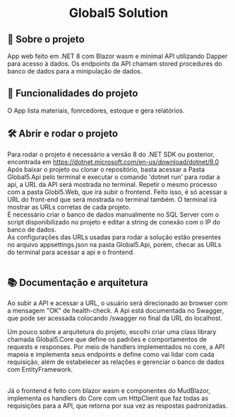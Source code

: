 <h1 align="center"> Global5 Solution </h1>

## 🎯 Sobre o projeto
 App web feito em .NET 8 com Blazor wasm e minimal API utilizando Dapper para acesso à dados. 
 Os endpoints da API chamam stored procedures do banco de dados para a minipulação de dados.

## 🔨 Funcionalidades do projeto

 O App lista materiais, fonrcedores, estoque e gera relatórios.

## 🛠️ Abrir e rodar o projeto

 Para rodar o projeto é necessário a versão 8 do .NET SDK ou posterior, encontrada em <href> https://dotnet.microsoft.com/en-us/download/dotnet/8.0 </href>
Após baixar o projeto ou clonar o repositório, basta acessar a Pasta Global5.Api pelo terminal e executar o comando 'dotnet run' para rodar a api, a URL
da API será mostrada no terminal. Repetir o mesmo processo com a pasta Globl5.Web, que irá subir o frontend. Feito isso, é só acessar a URL do front-end 
que será mostrada no terminal também. O terminal irá mostrar as URLs corretas de cada projeto.
<br>
É necessário criar o banco de dados manualmente no SQL Server com o script disponibilizado no projeto e editar a string de conexão com o IP do banco de dados.
<br>
 As configurações das URLs usadas para rodar a solução estão presentes no arquivo appsettings.json na pasta Global5.Api,
porém, checar as URLs do terminal para acessar a api e o frontend.  
<br>

## 📚 Documentação e arquitetura

 Ao subir a API e acessar a URL, o usuário será direcionado ao browser com a mensagem "OK" de health-check.
A Api está documentada no Swagger, que pode ser acessada colocando /swagger no final da URL do localhost. <br>

 Um pouco sobre a arquitetura do projeto, escolhi criar uma class library chamada Global5.Core que define os padrões e comportamentos de requests e responses.
Por meio de handlers implementados no core, a API mapeia e implementa seus endpoints e define como vai lidar com cada requisição, além de estabelecer as relações e gerenciar o banco de dados com EntityFramework. 

<br>
Já o frontend é feito com blazor wasm e componentes do MudBlazor, implementa os handlers do Core com um HttpClient que faz todas as requisições para a API, que retorna por sua vez as respostas padronizadas.
